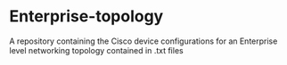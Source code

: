 # Enterprise-topology
A repository containing the Cisco device configurations for an Enterprise level networking topology contained in .txt files
